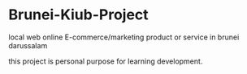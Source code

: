 # Brunei-Kiub-Project
local web online E-commerce/marketing product or service in brunei darussalam

this project is personal purpose for learning development.

